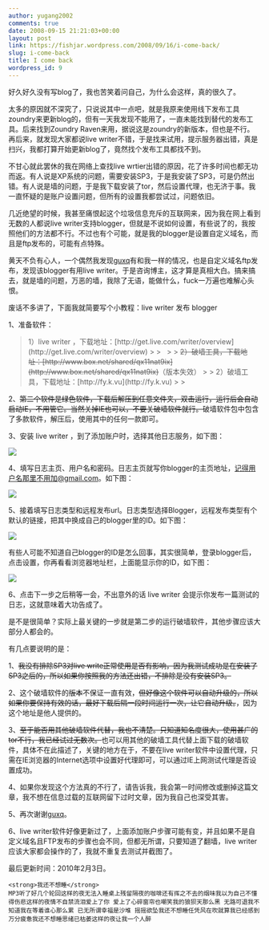 ```yaml
---
author: yugang2002
comments: true
date: 2008-09-15 21:21:03+00:00
layout: post
link: https://fishjar.wordpress.com/2008/09/16/i-come-back/
slug: i-come-back
title: I come back
wordpress_id: 9
---
```


好久好久没有写blog了，我也苦笑着问自己，为什么会这样，真的很久了。 

太多的原因就不深究了，只说说其中一点吧，就是我原来使用线下发布工具zoundry来更新blog的，但有一天我发现不能用了，一直未能找到替代的发布工具。后来找到Zoundry Raven来用，据说这是zoundry的新版本，但也是不行。再后来，就发现大家都说live writer不错，于是找来试用，提示服务器出错，真是扫兴，我都打算开始更新blog了，竟然找个发布工具都找不到。

不甘心就此罢休的我在网络上查找live wrtier出错的原因，花了许多时间也都无功而返。有人说是XP系统的问题，需要安装SP3，于是我安装了SP3，可是仍然出错。有人说是墙的问题，于是我下载安装了tor，然后设置代理，也无济于事。我一直怀疑的是账户设置问题，但所有的设置我都尝试过，问题依旧。

几近绝望的时候，我甚至痛恨起这个垃圾信息充斥的互联网来，因为我在网上看到无数的人都说live writer支持blogger，但就是不说如何设置，有些说了的，我按照他们的方法都不行。不过也有个可能，就是我的blogger是设置自定义域名，而且是ftp发布的，可能有点特殊。

黄天不负有心人，一个偶然我发现[guxq](http://guxq.cn/)有和我一样的情况，也是自定义域名ftp发布，发现该blogger有用live writer。于是咨询博主，这才算是真相大白。搞来搞去，就是墙的问题，万恶的墙，我除了无语，能做什么，fuck一万遍也难解心头恨。

废话不多讲了，下面我就简要写个小教程：live writer 发布 blogger

1、准备软件：

<blockquote>1）live writer ，下载地址：[http://get.live.com/writer/overview](http://get.live.com/writer/overview)
> 
>  
> 
> <strike>2）破墙工具，下载地址：[http://www.box.net/shared/qx11nat9ix](http://www.box.net/shared/qx11nat9ix)</strike>（版本失效）
> 
> 2）破墙工具，下载地址：[http://fy.k.vu](http://fy.k.vu)
> 
> </blockquote>

2、<strike>第二个软件是绿色软件，下载后解压到任意文件夹，双击运行，运行后会自动启动IE，不用管它。当然关掉IE也可以，不要关破墙软件就行。</strike>破墙软件包中包含了多款软件，解压后，使用其中的任何一款即可。

3、安装 live writer ，到了添加账户时，选择其他日志服务，如下图：

[![](http://farm4.static.flickr.com/3179/2860769322_6c42e3a694_m.jpg)](http://www.flickr.com/photos/yugang2002/2860769322/)

4、填写日志主页、用户名和密码。日志主页就写你blogger的主页地址，记得用户名那里不用加@gmail.com。如下图：

[![](http://farm4.static.flickr.com/3029/2860769450_44628edddb_m.jpg)](http://www.flickr.com/photos/yugang2002/2860769450/)

5、接着填写日志类型和远程发布url。日志类型选择Blogger，远程发布类型有个默认的链接，把其中<feed-id>换成自己的blogger里的ID。如下图：

[![](http://farm4.static.flickr.com/3206/2859941929_e6062c1cc2_m.jpg)](http://www.flickr.com/photos/yugang2002/2859941929/)

有些人可能不知道自己blogger的ID是怎么回事，其实很简单，登录blogger后，点击设置，你再看看浏览器地址栏，上面能显示你的ID，如下图：

[![](http://farm4.static.flickr.com/3290/2859941991_09f7f26b22_m.jpg)](http://www.flickr.com/photos/yugang2002/2859941991/)

6、点击下一步之后稍等一会，不出意外的话 live writer 会提示你发布一篇测试的日志，这就意味着大功告成了。

是不是很简单？实际上最关键的一步就是第二步的运行破墙软件，其他步骤应该大部分人都会的。

有几点要说明的是：

1、<strike>我没有排除SP3对live write正常使用是否有影响，因为我测试成功是在安装了SP3之后的，所以如果你按照我的方法还出错，不排除是没有安装SP3。</strike>

2、这个破墙软件的<strike>版本</strike>不保证一直有效，<strike>但好像这个软件可以自动升级的，所以如果你要保持有效的话，最好下载后隔一段时间运行一次，让它自动升级。</strike>，因为这个地址是他人提供的。

3、<strike>至于能否用其他破墙软件代替，我也不清楚。只知道知名度很大，使用甚广的tor不行，我已经试过无数次。</strike>也可以用其他的破墙工具代替上面下载的破墙软件，具体不在此描述了，关键的地方在于，不要在live writer软件中设置代理，只需在IE浏览器的Internet选项中设置好代理即可，可以通过IE上网测试代理是否设置成功。

4、如果你发现这个方法真的不行了，请告诉我，我会第一时间修改或删掉这篇文章，我不想在信息过载的互联网留下过时文章，因为我自己也深受其害。

5、再次谢谢[guxq](http://guxq.cn/)。

6、live writer软件好像更新过了，上面添加账户步骤可能有变，并且如果不是自定义域名且FTP发布的步骤也会不同，但都无所谓，只要知道了翻墙，live writer应该大家都会操作的了，我就不重复去测试并截图了。

最后更新时间：2010年2月3日。
    
    <strong>我还不想睡</strong>
    MP3听了好几个轮回这样的夜无法入睡桌上残留隔夜的咖啡还有挥之不去的烟味我以为自己不懂得伤悲这样的夜情不自禁流泪爱上了你 爱上了心碎窗帘也嘲笑我的狼狈天那么黑 无路可退我不知道我在等着谁心那么累 已无所谓幸福是沙堆 摇摇欲坠我还不想睡任凭风在吹就算我已经感到万分疲惫我还不想睡思绪已枯萎这样的夜让我一个人醉

